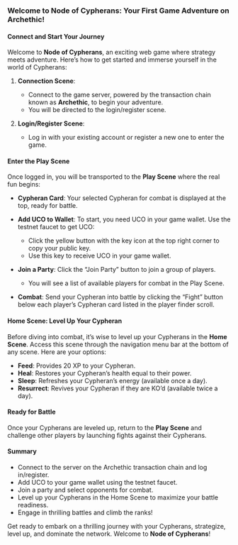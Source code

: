 ### Welcome to Node of Cypherans: Your First Game Adventure on Archethic!

#### Connect and Start Your Journey

Welcome to **Node of Cypherans**, an exciting web game where strategy meets adventure. Here’s how to get started and immerse yourself in the world of Cypherans:

1. **Connection Scene**: 
   - Connect to the game server, powered by the transaction chain known as **Archethic**, to begin your adventure.
   - You will be directed to the login/register scene.

2. **Login/Register Scene**:
   - Log in with your existing account or register a new one to enter the game.

#### Enter the Play Scene

Once logged in, you will be transported to the **Play Scene** where the real fun begins:

- **Cypheran Card**: Your selected Cypheran for combat is displayed at the top, ready for battle.
- **Add UCO to Wallet**: To start, you need UCO in your game wallet. Use the testnet faucet to get UCO:
  - Click the yellow button with the key icon at the top right corner to copy your public key.
  - Use this key to receive UCO in your game wallet.

- **Join a Party**: Click the “Join Party” button to join a group of players.
  - You will see a list of available players for combat in the Play Scene.

- **Combat**: Send your Cypheran into battle by clicking the “Fight” button below each player’s Cypheran card listed in the player finder scroll.

#### Home Scene: Level Up Your Cypheran

Before diving into combat, it’s wise to level up your Cypherans in the **Home Scene**. Access this scene through the navigation menu bar at the bottom of any scene. Here are your options:

- **Feed**: Provides 20 XP to your Cypheran.
- **Heal**: Restores your Cypheran’s health equal to their power.
- **Sleep**: Refreshes your Cypheran’s energy (available once a day).
- **Resurrect**: Revives your Cypheran if they are KO’d (available twice a day).

#### Ready for Battle

Once your Cypherans are leveled up, return to the **Play Scene** and challenge other players by launching fights against their Cypherans.

#### Summary

- Connect to the server on the Archethic transaction chain and log in/register.
- Add UCO to your game wallet using the testnet faucet.
- Join a party and select opponents for combat.
- Level up your Cypherans in the Home Scene to maximize your battle readiness.
- Engage in thrilling battles and climb the ranks!

Get ready to embark on a thrilling journey with your Cypherans, strategize, level up, and dominate the network. Welcome to **Node of Cypherans**!
